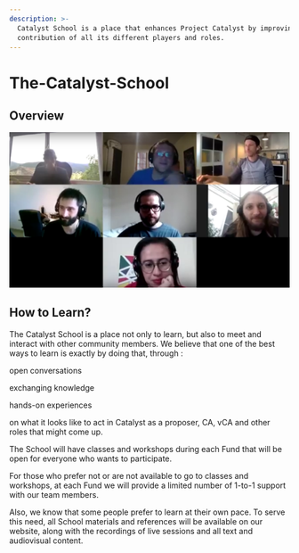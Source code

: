 ```yaml
---
description: >-
  Catalyst School is a place that enhances Project Catalyst by improving the
  contribution of all its different players and roles.
---
```


# The-Catalyst-School

## Overview

![The First Meeting of the Catalyst School](.gitbook/assets/2021-08-02-16-.png)

## How to Learn?

The Catalyst School is a place not only to learn, but also to meet and interact with other community members. We believe that one of the best ways to learn is exactly by doing that, through :

open conversations

exchanging knowledge

hands-on experiences 

on what it looks like to act in Catalyst as a proposer, CA, vCA and other roles that might come up. 

The School will have classes and workshops during each Fund that will be open for everyone who wants to participate.

For those who prefer not or are not available to go to classes and workshops, at each Fund we will provide a limited number of 1-to-1 support with our team members.

Also, we know that some people prefer to learn at their own pace. To serve this need, all School materials and references will be available on our website, along with the recordings of live sessions and all text and audiovisual content.











